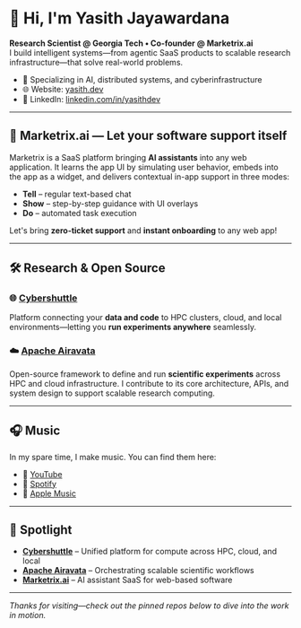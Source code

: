 # 👋 Hi, I'm Yasith Jayawardana

**Research Scientist @ Georgia Tech • Co‑founder @ Marketrix.ai**  
I build intelligent systems—from agentic SaaS products to scalable research infrastructure—that solve real-world problems.

- 🔬 Specializing in AI, distributed systems, and cyberinfrastructure  
- 🌐 Website: [yasith.dev](https://yasith.dev)  
- 💼 LinkedIn: [linkedin.com/in/yasithdev](https://www.linkedin.com/in/yasithdev/)

---

## 🚀 Marketrix.ai — Let your software support itself  
Marketrix is a SaaS platform bringing **AI assistants** into any web application. It learns the app UI by simulating user behavior, embeds into the app as a widget, and delivers contextual in-app support in three modes:
- **Tell** – regular text-based chat  
- **Show** – step-by-step guidance with UI overlays
- **Do** – automated task execution

Let's bring **zero-ticket support** and **instant onboarding** to any web app!

---

## 🛠️ Research & Open Source

### 🌐 [Cybershuttle](https://github.com/cyber-shuttle)  
Platform connecting your **data and code** to HPC clusters, cloud, and local environments—letting you **run experiments anywhere** seamlessly.

### ☁️ [Apache Airavata](https://github.com/apache/airavata)  
Open-source framework to define and run **scientific experiments** across HPC and cloud infrastructure. I contribute to its core architecture, APIs, and system design to support scalable research computing.

---

## 🎧 Music

In my spare time, I make music. You can find them here:  
- 🎥 [YouTube](https://www.youtube.com/@yasithdev)  
- 🎵 [Spotify](https://open.spotify.com/artist/13QNJSaGuciwzHPaIMjqOj)  
- 🍎 [Apple Music](https://music.apple.com/us/artist/yasith-jayawardana/1675938591)

---

## 🧭 Spotlight

- **[Cybershuttle](https://github.com/cyber-shuttle)** – Unified platform for compute across HPC, cloud, and local  
- **[Apache Airavata](https://github.com/apache/airavata)** – Orchestrating scalable scientific workflows  
- **[Marketrix.ai](https://marketrix.ai)** – AI assistant SaaS for web-based software

---

*Thanks for visiting—check out the pinned repos below to dive into the work in motion.*
